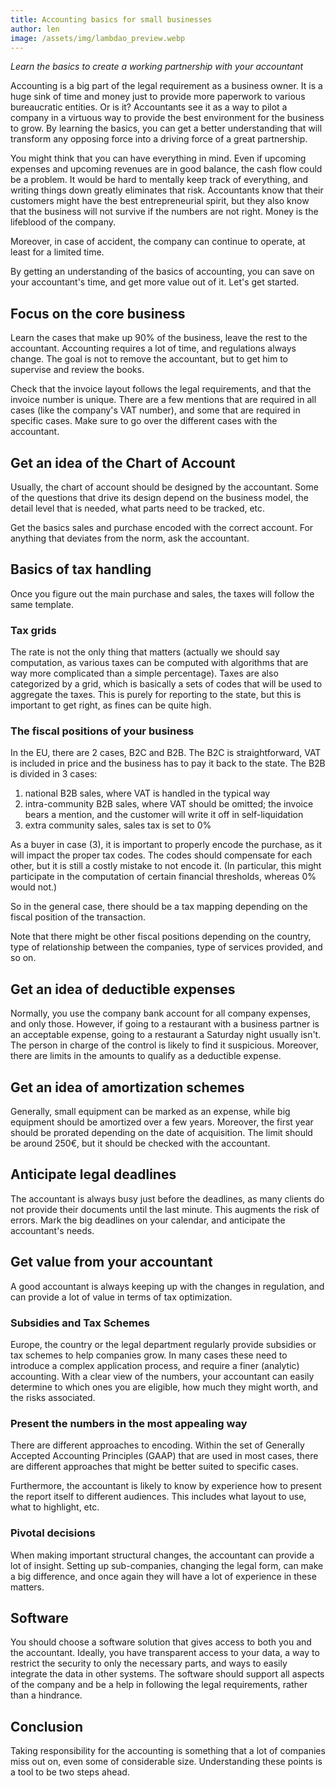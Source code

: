 ```yaml
---
title: Accounting basics for small businesses 
author: len
image: /assets/img/lambdao_preview.webp
---
```


_Learn the basics to create a working partnership with your accountant_

Accounting is a big part of the legal requirement as a business owner.
It is a huge sink of time and money just to provide more paperwork to various bureaucratic entities.
Or is it? 
Accountants see it as a way to pilot a company in a virtuous way to provide the best environment for the business to grow.
By learning the basics, you can get a better understanding that will transform any opposing force into a driving force of a great partnership.

You might think that you can have everything in mind.
Even if upcoming expenses and upcoming revenues are in good balance, the cash flow could be a problem.
It would be hard to mentally keep track of everything, and writing things down greatly eliminates that risk.
Accountants know that their customers might have the best entrepreneurial spirit, but they also know that the business will not survive if the numbers are not right. 
Money is the lifeblood of the company.

Moreover, in case of accident, the company can continue to operate, at least for a limited time.

By getting an understanding of the basics of accounting, you can save on your accountant's time, and get more value out of it. Let's get started.

## Focus on the core business

Learn the cases that make up 90% of the business, leave the rest to the accountant.
Accounting requires a lot of time, and regulations always change.
The goal is not to remove the accountant, but to get him to supervise and review the books.

Check that the invoice layout follows the legal requirements, and that the invoice number is unique.
There are a few mentions that are required in all cases (like the company's VAT number), and some that are required in specific cases.
Make sure to go over the different cases with the accountant.

## Get an idea of the Chart of Account

Usually, the chart of account should be designed by the accountant. 
Some of the questions that drive its design depend on the business model, the detail level that is needed, what parts need to be tracked, etc.

Get the basics sales and purchase encoded with the correct account.
For anything that deviates from the norm, ask the accountant. 

## Basics of tax handling

Once you figure out the main purchase and sales, the taxes will follow the same template.

### Tax grids

The rate is not the only thing that matters (actually we should say computation, as various taxes can be computed with algorithms that are way more complicated than a simple percentage).
Taxes are also categorized by a grid, which is basically a sets of codes that will be used to aggregate the taxes.
This is purely for reporting to the state, but this is important to get right, as fines can be quite high.

### The fiscal positions of your business 

In the EU, there are 2 cases, B2C and B2B.
The B2C is straightforward, VAT is included in price and the business has to pay it back to the state.
The B2B is divided in 3 cases: 
1) national B2B sales, where VAT is handled in the typical way
2) intra-community B2B sales, where VAT should be omitted; the invoice bears a mention, and the customer will write it off in self-liquidation
3) extra community sales, sales tax is set to 0%

As a buyer in case (3), it is important to properly encode the purchase, as it will impact the proper tax codes.
The codes should compensate for each other, but it is still a costly mistake to not encode it.
(In particular, this might participate in the computation of certain financial thresholds, whereas 0% would not.)

So in the general case, there should be a tax mapping depending on the fiscal position of the transaction.

Note that there might be other fiscal positions depending on the country, type of relationship between the companies, type of services provided, and so on.

## Get an idea of deductible expenses

Normally, you use the company bank account for all company expenses, and only those.
However, if going to a restaurant with a business partner is an acceptable expense, going to a restaurant a Saturday night usually isn't. 
The person in charge of the control is likely to find it suspicious.
Moreover, there are limits in the amounts to qualify as a deductible expense.

## Get an idea of amortization schemes

Generally, small equipment can be marked as an expense, while big equipment should be amortized over a few years.
Moreover, the first year should be prorated depending on the date of acquisition.
The limit should be around 250€, but it should be checked with the accountant.

## Anticipate legal deadlines

The accountant is always busy just before the deadlines, as many clients do not provide their documents until the last minute. 
This augments the risk of errors.
Mark the big deadlines on your calendar, and anticipate the accountant's needs.

## Get value from your accountant

A good accountant is always keeping up with the changes in regulation, and can provide a lot of value in terms of tax optimization.

### Subsidies and Tax Schemes

Europe, the country or the legal department regularly provide subsidies or tax schemes to help companies grow.
In many cases these need to introduce a complex application process, and require a finer (analytic) accounting.
With a clear view of the numbers, your accountant can easily determine to which ones you are eligible, how much they might worth, and the risks associated.

### Present the numbers in the most appealing way

There are different approaches to encoding.
Within the set of Generally Accepted Accounting Principles (GAAP) that are used in most cases, there are different approaches that might be better suited to specific cases.

Furthermore, the accountant is likely to know by experience how to present the report itself to different audiences.
This includes what layout to use, what to highlight, etc.

### Pivotal decisions

When making important structural changes, the accountant can provide a lot of insight.
Setting up sub-companies, changing the legal form, can make a big difference, and once again they will have a lot of experience in these matters.

## Software

You should choose a software solution that gives access to both you and the accountant.
Ideally, you have transparent access to your data, a way to restrict the security to only the necessary parts, and ways to easily integrate the data in other systems.
The software should support all aspects of the company and be a help in following the legal requirements, rather than a hindrance.

## Conclusion

Taking responsibility for the accounting is something that a lot of companies miss out on, even some of considerable size.
Understanding these points is a tool to be two steps ahead.